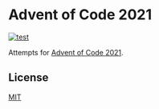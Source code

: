# Advent of Code 2021

[![test](https://github.com/loozhengyuan/advent-of-code-2021/actions/workflows/test.yml/badge.svg)](https://github.com/loozhengyuan/advent-of-code-2021/actions/workflows/test.yml)

Attempts for [Advent of Code 2021](https://adventofcode.com/2021).

## License

[MIT](https://choosealicense.com/licenses/mit/)

